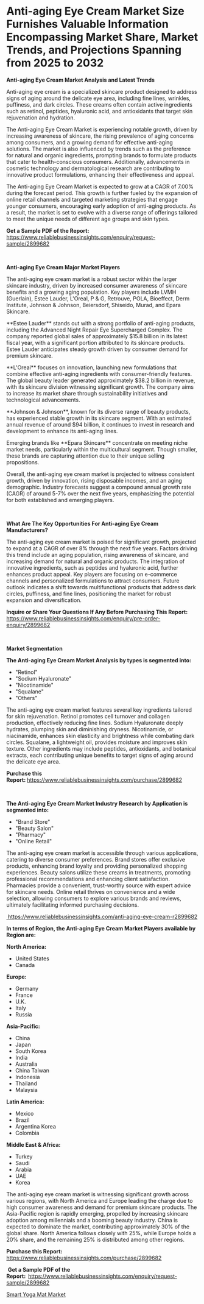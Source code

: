 <p><h1>Anti-aging Eye Cream Market Size Furnishes Valuable Information Encompassing Market Share, Market Trends, and Projections Spanning from 2025 to 2032</h1></p><p><strong>Anti-aging Eye Cream Market Analysis and Latest Trends</strong></p>
<p><p>Anti-aging eye cream is a specialized skincare product designed to address signs of aging around the delicate eye area, including fine lines, wrinkles, puffiness, and dark circles. These creams often contain active ingredients such as retinol, peptides, hyaluronic acid, and antioxidants that target skin rejuvenation and hydration.</p><p>The Anti-aging Eye Cream Market is experiencing notable growth, driven by increasing awareness of skincare, the rising prevalence of aging concerns among consumers, and a growing demand for effective anti-aging solutions. The market is also influenced by trends such as the preference for natural and organic ingredients, prompting brands to formulate products that cater to health-conscious consumers. Additionally, advancements in cosmetic technology and dermatological research are contributing to innovative product formulations, enhancing their effectiveness and appeal.</p><p>The Anti-aging Eye Cream Market is expected to grow at a CAGR of 7.00% during the forecast period. This growth is further fueled by the expansion of online retail channels and targeted marketing strategies that engage younger consumers, encouraging early adoption of anti-aging products. As a result, the market is set to evolve with a diverse range of offerings tailored to meet the unique needs of different age groups and skin types.</p></p>
<p><strong>Get a Sample PDF of the Report:&nbsp;</strong> <a href="https://www.reliablebusinessinsights.com/enquiry/request-sample/2899682?utm_campaign=2738&utm_medium=2&utm_source=Github&utm_content=ia&utm_term=16032025&utm_id=anti-aging-eye-cream">https://www.reliablebusinessinsights.com/enquiry/request-sample/2899682</a></p>
<p>&nbsp;</p>
<p><strong>Anti-aging Eye Cream Major Market Players</strong></p>
<p><p>The anti-aging eye cream market is a robust sector within the larger skincare industry, driven by increased consumer awareness of skincare benefits and a growing aging population. Key players include LVMH (Guerlain), Estee Lauder, L'Oreal, P & G, Retrouve, POLA, Bioeffect, Derm Institute, Johnson & Johnson, Beiersdorf, Shiseido, Murad, and Epara Skincare.</p><p>**Estee Lauder** stands out with a strong portfolio of anti-aging products, including the Advanced Night Repair Eye Supercharged Complex. The company reported global sales of approximately $15.8 billion in its latest fiscal year, with a significant portion attributed to its skincare products. Estee Lauder anticipates steady growth driven by consumer demand for premium skincare.</p><p>**L'Oreal** focuses on innovation, launching new formulations that combine effective anti-aging ingredients with consumer-friendly features. The global beauty leader generated approximately $38.2 billion in revenue, with its skincare division witnessing significant growth. The company aims to increase its market share through sustainability initiatives and technological advancements.</p><p>**Johnson & Johnson**, known for its diverse range of beauty products, has experienced stable growth in its skincare segment. With an estimated annual revenue of around $94 billion, it continues to invest in research and development to enhance its anti-aging lines.</p><p>Emerging brands like **Epara Skincare** concentrate on meeting niche market needs, particularly within the multicultural segment. Though smaller, these brands are capturing attention due to their unique selling propositions.</p><p>Overall, the anti-aging eye cream market is projected to witness consistent growth, driven by innovation, rising disposable incomes, and an aging demographic. Industry forecasts suggest a compound annual growth rate (CAGR) of around 5-7% over the next five years, emphasizing the potential for both established and emerging players.</p></p>
<p>&nbsp;</p>
<p><strong>What Are The Key Opportunities For Anti-aging Eye Cream Manufacturers?</strong></p>
<p><p>The anti-aging eye cream market is poised for significant growth, projected to expand at a CAGR of over 8% through the next five years. Factors driving this trend include an aging population, rising awareness of skincare, and increasing demand for natural and organic products. The integration of innovative ingredients, such as peptides and hyaluronic acid, further enhances product appeal. Key players are focusing on e-commerce channels and personalized formulations to attract consumers. Future outlook indicates a shift towards multifunctional products that address dark circles, puffiness, and fine lines, positioning the market for robust expansion and diversification.</p></p>
<p><strong>Inquire or Share Your Questions If Any Before Purchasing This Report:</strong> <a href="https://www.reliablebusinessinsights.com/enquiry/pre-order-enquiry/2899682?utm_campaign=2738&utm_medium=2&utm_source=Github&utm_content=ia&utm_term=16032025&utm_id=anti-aging-eye-cream">https://www.reliablebusinessinsights.com/enquiry/pre-order-enquiry/2899682</a></p>
<p>&nbsp;</p>
<p><strong>Market Segmentation</strong></p>
<p><strong>The Anti-aging Eye Cream Market Analysis by types is segmented into:</strong></p>
<p><ul><li>"Retinol"</li><li>"Sodium Hyaluronate"</li><li>"Nicotinamide"</li><li>"Squalane"</li><li>"Others"</li></ul></p>
<p><p>The anti-aging eye cream market features several key ingredients tailored for skin rejuvenation. Retinol promotes cell turnover and collagen production, effectively reducing fine lines. Sodium Hyaluronate deeply hydrates, plumping skin and diminishing dryness. Nicotinamide, or niacinamide, enhances skin elasticity and brightness while combating dark circles. Squalane, a lightweight oil, provides moisture and improves skin texture. Other ingredients may include peptides, antioxidants, and botanical extracts, each contributing unique benefits to target signs of aging around the delicate eye area.</p></p>
<p><strong>Purchase this Report:&nbsp;</strong><a href="https://www.reliablebusinessinsights.com/purchase/2899682?utm_campaign=2738&utm_medium=2&utm_source=Github&utm_content=ia&utm_term=16032025&utm_id=anti-aging-eye-cream">https://www.reliablebusinessinsights.com/purchase/2899682</a></p>
<p>&nbsp;</p>
<p><strong>The Anti-aging Eye Cream Market Industry Research by Application is segmented into:</strong></p>
<p><ul><li>"Brand Store"</li><li>"Beauty Salon"</li><li>"Pharmacy"</li><li>"Online Retail"</li></ul></p>
<p><p>The anti-aging eye cream market is accessible through various applications, catering to diverse consumer preferences. Brand stores offer exclusive products, enhancing brand loyalty and providing personalized shopping experiences. Beauty salons utilize these creams in treatments, promoting professional recommendations and enhancing client satisfaction. Pharmacies provide a convenient, trust-worthy source with expert advice for skincare needs. Online retail thrives on convenience and a wide selection, allowing consumers to explore various brands and reviews, ultimately facilitating informed purchasing decisions.</p></p>
<p><a href="https://www.reliablebusinessinsights.com/anti-aging-eye-cream-r2899682?utm_campaign=2738&utm_medium=2&utm_source=Github&utm_content=ia&utm_term=16032025&utm_id=anti-aging-eye-cream">&nbsp;https://www.reliablebusinessinsights.com/anti-aging-eye-cream-r2899682</a></p>
<p><strong>In terms of Region, the Anti-aging Eye Cream Market Players available by Region are:</strong></p>
<p>
    <p> <strong> North America: </strong>
        <ul>
            <li>United States</li>
            <li>Canada</li>
        </ul>
        </p> 
    <p> <strong> Europe: </strong>
        <ul>
            <li>Germany</li>
            <li>France</li>
            <li>U.K.</li>
            <li>Italy</li>
            <li>Russia</li>
        </ul>
        </p> 
    <p> <strong> Asia-Pacific: </strong>
        <ul>
            <li>China</li>
            <li>Japan</li>
            <li>South Korea</li>
            <li>India</li>
            <li>Australia</li>
            <li>China Taiwan</li>
            <li>Indonesia</li>
            <li>Thailand</li>
            <li>Malaysia</li>
        </ul>
        </p> 
    <p> <strong> Latin America: </strong>
        <ul>
            <li>Mexico</li>
            <li>Brazil</li>
            <li>Argentina Korea</li>
            <li>Colombia</li>
        </ul>
        </p> 
    <p> <strong> Middle East & Africa: </strong>
        <ul>
            <li>Turkey</li>
            <li>Saudi</li>
            <li>Arabia</li>
            <li>UAE</li>
            <li>Korea</li>
        </ul>
    </p>
    </p>
<p><p>The anti-aging eye cream market is witnessing significant growth across various regions, with North America and Europe leading the charge due to high consumer awareness and demand for premium skincare products. The Asia-Pacific region is rapidly emerging, propelled by increasing skincare adoption among millennials and a booming beauty industry. China is expected to dominate the market, contributing approximately 30% of the global share. North America follows closely with 25%, while Europe holds a 20% share, and the remaining 25% is distributed among other regions.</p></p>
<p><strong>Purchase this Report: </strong><a href="https://www.reliablebusinessinsights.com/purchase/2899682?utm_campaign=2738&utm_medium=2&utm_source=Github&utm_content=ia&utm_term=16032025&utm_id=anti-aging-eye-cream">https://www.reliablebusinessinsights.com/purchase/2899682</a></p>
<p>&nbsp;<strong>Get a Sample PDF of the Report:&nbsp;&nbsp;</strong><a href="https://www.reliablebusinessinsights.com/enquiry/request-sample/2899682?utm_campaign=2738&utm_medium=2&utm_source=Github&utm_content=ia&utm_term=16032025&utm_id=anti-aging-eye-cream">https://www.reliablebusinessinsights.com/enquiry/request-sample/2899682</a></p>
<p><strong></strong></p>
<p><p><a href="https://github.com/penglatilles/Market-Research-Report-List-1/blob/main/smart-yoga-mat-market.md?utm_campaign=2738&utm_medium=2&utm_source=Github&utm_content=ia&utm_term=16032025&utm_id=anti-aging-eye-cream">Smart Yoga Mat Market</a></p></p>